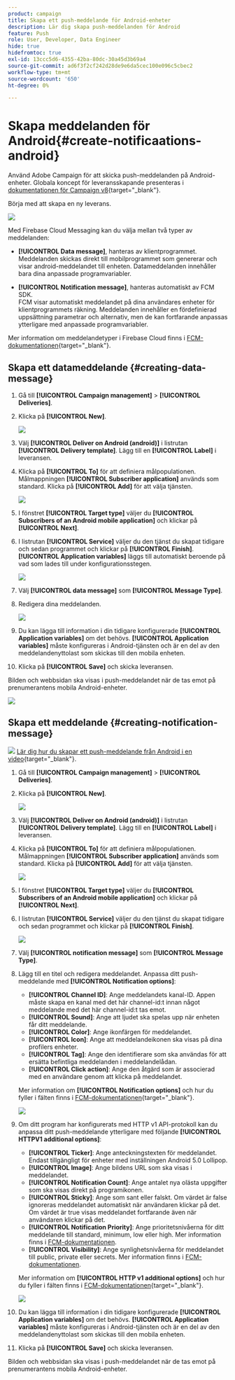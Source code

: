 ```yaml
---
product: campaign
title: Skapa ett push-meddelande för Android-enheter
description: Lär dig skapa push-meddelanden för Android
feature: Push
role: User, Developer, Data Engineer
hide: true
hidefromtoc: true
exl-id: 13ccc5d6-4355-42ba-80dc-30a45d3b69a4
source-git-commit: ad6f3f2cf242d28de9e6da5cec100e096c5cbec2
workflow-type: tm+mt
source-wordcount: '650'
ht-degree: 0%

---
```


# Skapa meddelanden för Android{#create-notificaations-android}

Använd Adobe Campaign för att skicka push-meddelanden på Android-enheter. Globala koncept för leveransskapande presenteras i [dokumentationen för Campaign v8](https://experienceleague.adobe.com/docs/campaign/campaign-v8/send/create-message.html?lang=sv-SE){target="_blank"}.

Börja med att skapa en ny leverans.

![](assets/nmac_delivery_1.png)

Med Firebase Cloud Messaging kan du välja mellan två typer av meddelanden:

* **[!UICONTROL Data message]**, hanteras av klientprogrammet.
  <br>Meddelanden skickas direkt till mobilprogrammet som genererar och visar android-meddelandet till enheten. Datameddelanden innehåller bara dina anpassade programvariabler.

* **[!UICONTROL Notification message]**, hanteras automatiskt av FCM SDK.
  <br> FCM visar automatiskt meddelandet på dina användares enheter för klientprogrammets räkning. Meddelanden innehåller en fördefinierad uppsättning parametrar och alternativ, men de kan fortfarande anpassas ytterligare med anpassade programvariabler.

Mer information om meddelandetyper i Firebase Cloud finns i [FCM-dokumentationen](https://firebase.google.com/docs/cloud-messaging/concept-options#notifications_and_data_messages){target="_blank"}.


## Skapa ett datameddelande {#creating-data-message}

1. Gå till **[!UICONTROL Campaign management]** > **[!UICONTROL Deliveries]**.

1. Klicka på **[!UICONTROL New]**.

   ![](assets/nmac_android_3.png)

1. Välj **[!UICONTROL Deliver on Android (android)]** i listrutan **[!UICONTROL Delivery template]**. Lägg till en **[!UICONTROL Label]** i leveransen.

1. Klicka på **[!UICONTROL To]** för att definiera målpopulationen. Målmappningen **[!UICONTROL Subscriber application]** används som standard. Klicka på **[!UICONTROL Add]** för att välja tjänsten.

   ![](assets/nmac_android_7.png)

1. I fönstret **[!UICONTROL Target type]** väljer du **[!UICONTROL Subscribers of an Android mobile application]** och klickar på **[!UICONTROL Next]**.

1. I listrutan **[!UICONTROL Service]** väljer du den tjänst du skapat tidigare och sedan programmet och klickar på **[!UICONTROL Finish]**.
**[!UICONTROL Application variables]** läggs till automatiskt beroende på vad som lades till under konfigurationsstegen.

   ![](assets/nmac_android_6.png)

1. Välj **[!UICONTROL data message]** som **[!UICONTROL Message Type]**.

1. Redigera dina meddelanden.

   ![](assets/nmac_android_5.png)

1. Du kan lägga till information i din tidigare konfigurerade **[!UICONTROL Application variables]** om det behövs. **[!UICONTROL Application variables]** måste konfigureras i Android-tjänsten och är en del av den meddelandenyttolast som skickas till den mobila enheten.

1. Klicka på **[!UICONTROL Save]** och skicka leveransen.

Bilden och webbsidan ska visas i push-meddelandet när de tas emot på prenumerantens mobila Android-enheter.

![](assets/nmac_android_4.png)

## Skapa ett meddelande {#creating-notification-message}

![](assets/do-not-localize/how-to-video.png) [Lär dig hur du skapar ett push-meddelande från Android i en video](https://experienceleague.adobe.com/docs/campaign-classic-learn/getting-started-with-push-notifications-for-android/configuring-and-sending-push-notifications.html?lang=sv-SE#additional-resources){target="_blank"}.

1. Gå till **[!UICONTROL Campaign management]** > **[!UICONTROL Deliveries]**.

1. Klicka på **[!UICONTROL New]**.

   ![](assets/nmac_android_3.png)

1. Välj **[!UICONTROL Deliver on Android (android)]** i listrutan **[!UICONTROL Delivery template]**. Lägg till en **[!UICONTROL Label]** i leveransen.

1. Klicka på **[!UICONTROL To]** för att definiera målpopulationen. Målmappningen **[!UICONTROL Subscriber application]** används som standard. Klicka på **[!UICONTROL Add]** för att välja tjänsten.

   ![](assets/nmac_android_7.png)

1. I fönstret **[!UICONTROL Target type]** väljer du **[!UICONTROL Subscribers of an Android mobile application]** och klickar på **[!UICONTROL Next]**.

1. I listrutan **[!UICONTROL Service]** väljer du den tjänst du skapat tidigare och sedan programmet och klickar på **[!UICONTROL Finish]**.

   ![](assets/nmac_android_6.png)

1. Välj **[!UICONTROL notification message]** som **[!UICONTROL Message Type]**.

1. Lägg till en titel och redigera meddelandet. Anpassa ditt push-meddelande med **[!UICONTROL Notification options]**:

   * **[!UICONTROL Channel ID]**: Ange meddelandets kanal-ID. Appen måste skapa en kanal med det här channel-id:t innan något meddelande med det här channel-id:t tas emot.
   * **[!UICONTROL Sound]**: Ange att ljudet ska spelas upp när enheten får ditt meddelande.
   * **[!UICONTROL Color]**: Ange ikonfärgen för meddelandet.
   * **[!UICONTROL Icon]**: Ange att meddelandeikonen ska visas på dina profilers enheter.
   * **[!UICONTROL Tag]**: Ange den identifierare som ska användas för att ersätta befintliga meddelanden i meddelandelådan.
   * **[!UICONTROL Click action]**: Ange den åtgärd som är associerad med en användare genom att klicka på meddelandet.

   Mer information om **[!UICONTROL Notification options]** och hur du fyller i fälten finns i [FCM-dokumentationen](https://firebase.google.com/docs/reference/fcm/rest/v1/projects.messages#androidnotification){target="_blank"}.

   ![](assets/nmac_android_8.png)

1. Om ditt program har konfigurerats med HTTP v1 API-protokoll kan du anpassa ditt push-meddelande ytterligare med följande **[!UICONTROL HTTPV1 additional options]**:

   * **[!UICONTROL Ticker]**: Ange anteckningstexten för meddelandet. Endast tillgängligt för enheter med inställningen Android 5.0 Lollipop.
   * **[!UICONTROL Image]**: Ange bildens URL som ska visas i meddelandet.
   * **[!UICONTROL Notification Count]**: Ange antalet nya olästa uppgifter som ska visas direkt på programikonen.
   * **[!UICONTROL Sticky]**: Ange som sant eller falskt. Om värdet är false ignoreras meddelandet automatiskt när användaren klickar på det. Om värdet är true visas meddelandet fortfarande även när användaren klickar på det.
   * **[!UICONTROL Notification Priority]**: Ange prioritetsnivåerna för ditt meddelande till standard, minimum, low eller high. Mer information finns i [FCM-dokumentationen](https://firebase.google.com/docs/reference/fcm/rest/v1/projects.messages#NotificationPriority).
   * **[!UICONTROL Visibility]**: Ange synlighetsnivåerna för meddelandet till public, private eller secrets. Mer information finns i [FCM-dokumentationen](https://firebase.google.com/docs/reference/fcm/rest/v1/projects.messages#visibility).

   Mer information om **[!UICONTROL HTTP v1 additional options]** och hur du fyller i fälten finns i [FCM-dokumentationen](https://firebase.google.com/docs/reference/fcm/rest/v1/projects.messages#androidnotification){target="_blank"}.

   ![](assets/nmac_android_9.png)

1. Du kan lägga till information i din tidigare konfigurerade **[!UICONTROL Application variables]** om det behövs. **[!UICONTROL Application variables]** måste konfigureras i Android-tjänsten och är en del av den meddelandenyttolast som skickas till den mobila enheten.

1. Klicka på **[!UICONTROL Save]** och skicka leveransen.

Bilden och webbsidan ska visas i push-meddelandet när de tas emot på prenumerantens mobila Android-enheter.
